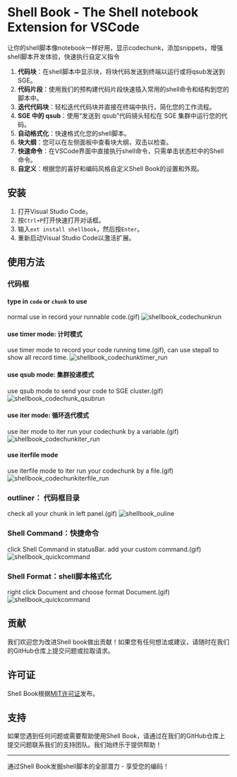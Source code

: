 # Shell Book - The Shell notebook  Extension for VSCode
让你的shell脚本像notebook一样好用，显示codechunk，添加snippets，增强shell脚本开发体验，快速执行自定义指令

1. **代码块**：在shell脚本中显示块，将块代码发送到终端以运行或将qsub发送到SGE。
2. **代码片段**：使用我们的预构建代码片段快速插入常用的shell命令和结构到您的脚本中。
3. **迭代代码块**：轻松迭代代码块并直接在终端中执行，简化您的工作流程。
4. **SGE 中的 qsub**：使用“发送到 qsub”代码镜头轻松在 SGE 集群中运行您的代码。
5. **自动格式化**：快速格式化您的shell脚本。
6. **块大纲**：您可以在左侧面板中查看块大纲，双击以检查。
7. **快速命令**：在VSCode界面中直接执行shell命令，只需单击状态栏中的Shell命令。
8. **自定义**：根据您的喜好和编码风格自定义Shell Book的设置和外观。

## 安装

1. 打开Visual Studio Code。
2. 按`Ctrl+P`打开快速打开对话框。
3. 输入`ext install shellbook`，然后按`Enter`。
4. 重新启动Visual Studio Code以激活扩展。

## 使用方法

### 代码框
#### type in `code` or `chunk` to use
normal use in record your runnable code.(gif)
![shellbook_codechunkrun](./shellbook_codechunkrun.gif)

#### use timer mode: 计时模式
use timer mode to record your code running time.(gif), can use stepall to show all record time.
![shellbook_codechunktimer_run](./shellbook_codechunktimer_run.gif)


#### use qsub mode: 集群投递模式
use qsub mode to send your code to SGE cluster.(gif)
![shellbook_codechunk_qsubrun](./shellbook_codechunk_qsubrun.gif)

#### use iter mode: 循环迭代模式
use iter mode to iter run your codechunk by a variable.(gif)
![shellbook_codechunkiter_run](./shellbook_codechunkiter_run.gif)

#### use iterfile mode
use iterfile mode to iter run your codechunk by a file.(gif)
![shellbook_codechunkiterfile_run](./shellbook_codechunkiterfile_run.gif)



### outliner： 代码框目录
check all your chunk in left panel.(gif)
![shellbook_ouline](./shellbook_ouline.gif)

### Shell Command：快捷命令
click Shell Command in statusBar. add your custom command.(gif)
![shellbook_quickcommand](./shellbook_quickcommand.gif)

### Shell Format：shell脚本格式化
right click Document and choose format Document.(gif)
![shellbook_quickcommand](./shellbook_codeformatter.gif)

## 贡献

我们欢迎您为改进Shell book做出贡献！如果您有任何想法或建议，请随时在我们的GitHub仓库上提交问题或拉取请求。

## 许可证

Shell Book根据[MIT许可证](https://opensource.org/licenses/MIT)发布。

## 支持

如果您遇到任何问题或需要帮助使用Shell Book，请通过在我们的GitHub仓库上提交问题联系我们的支持团队。我们始终乐于提供帮助！

---

通过Shell Book发掘shell脚本的全部潜力 - 享受您的编码！

